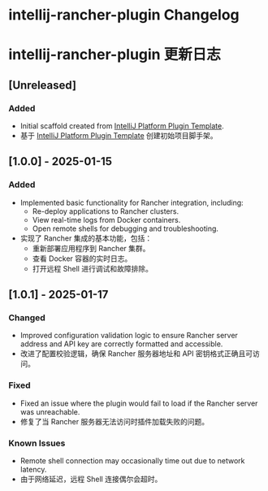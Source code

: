 <!-- Keep a Changelog guide -> https://keepachangelog.com -->

# intellij-rancher-plugin Changelog
# intellij-rancher-plugin 更新日志

## [Unreleased]

### Added
- Initial scaffold created from [IntelliJ Platform Plugin Template](https://github.com/JetBrains/intellij-platform-plugin-template).
- 基于 [IntelliJ Platform Plugin Template](https://github.com/JetBrains/intellij-platform-plugin-template) 创建初始项目脚手架。

## [1.0.0] - 2025-01-15

### Added
- Implemented basic functionality for Rancher integration, including:
    - Re-deploy applications to Rancher clusters.
    - View real-time logs from Docker containers.
    - Open remote shells for debugging and troubleshooting.
- 实现了 Rancher 集成的基本功能，包括：
    - 重新部署应用程序到 Rancher 集群。
    - 查看 Docker 容器的实时日志。
    - 打开远程 Shell 进行调试和故障排除。

## [1.0.1] - 2025-01-17

### Changed
- Improved configuration validation logic to ensure Rancher server address and API key are correctly formatted and accessible.
- 改进了配置校验逻辑，确保 Rancher 服务器地址和 API 密钥格式正确且可访问。

### Fixed
- Fixed an issue where the plugin would fail to load if the Rancher server was unreachable.
- 修复了当 Rancher 服务器无法访问时插件加载失败的问题。

### Known Issues
- Remote shell connection may occasionally time out due to network latency.
- 由于网络延迟，远程 Shell 连接偶尔会超时。